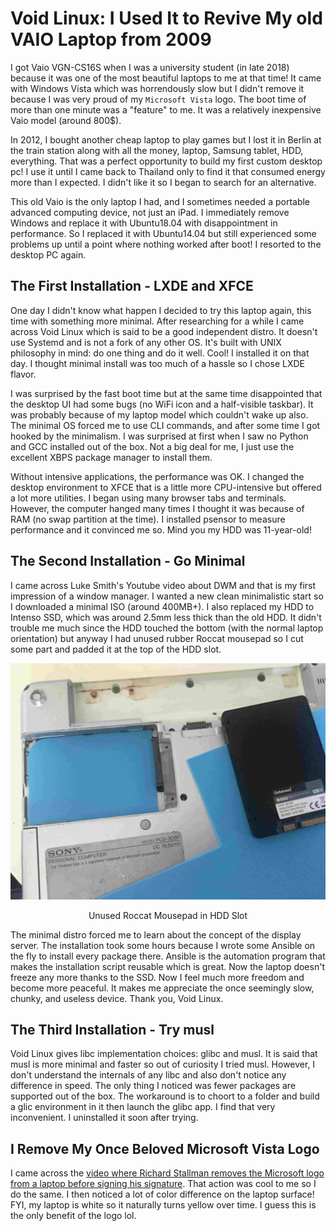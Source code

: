 # Void Linux: I Used It to Revive My old VAIO Laptop from 2009

I got Vaio VGN-CS16S when I was a university student (in late 2018) because it was one of the most beautiful laptops to me at that time! It came with Windows Vista which was horrendously slow but I didn't remove it because I was very proud of my `Microsoft Vista` logo. The boot time of more than one minute was a "feature" to me. It was a relatively inexpensive Vaio model (around 800$).

In 2012, I bought another cheap laptop to play games but I lost it in Berlin at the train station along with all the money, laptop, Samsung tablet, HDD, everything. That was a perfect opportunity to build my first custom desktop pc! I use it until I came back to Thailand only to find it that consumed energy more than I expected. I didn't like it so I began to search for an alternative.

This old Vaio is the only laptop I had, and I sometimes needed a portable advanced computing device, not just an iPad. I immediately remove Windows and replace it with Ubuntu18.04 with disappointment in performance. So I replaced it with Ubuntu14.04 but still experienced some problems up until a point where nothing worked after boot! I resorted to the desktop PC again.

## The First Installation - LXDE and XFCE

One day I didn't know what happen I decided to try this laptop again, this time with something more minimal. After researching for a while I came across Void Linux which is said to be a good independent distro. It doesn't use Systemd and is not a fork of any other OS. It's built with UNIX philosophy in mind: do one thing and do it well. Cool! I installed it on that day. I thought minimal install was too much of a hassle so I chose LXDE flavor.

I was surprised by the fast boot time but at the same time disappointed that the desktop UI had some bugs (no WiFi icon and a half-visible taskbar). It was probably because of my laptop model which couldn't wake up also. The minimal OS forced me to use CLI commands, and after some time I got hooked by the minimalism. I was surprised at first when I saw no Python and GCC installed out of the box. Not a big deal for me, I just use the excellent XBPS package manager to install them.

Without intensive applications, the performance was OK. I changed the desktop environment to XFCE that is a little more CPU-intensive but offered a lot more utilities. I began using many browser tabs and terminals. However, the computer hanged many times I thought it was because of RAM (no swap partition at the time). I installed psensor to measure performance and it convinced me so. Mind you my HDD was 11-year-old!

## The Second Installation - Go Minimal

I came across Luke Smith's Youtube video about DWM and that is my first impression of a window manager. I wanted a new clean minimalistic start so I downloaded a minimal ISO (around 400MB+). I also replaced my HDD to Intenso SSD, which was around 2.5mm less thick than the old HDD. It didn't trouble me much since the HDD touched the bottom (with the normal laptop orientation) but anyway I had unused rubber Roccat mousepad so I cut some part and padded it at the top of the HDD slot.

![vaio-pad-hdd.jpg](https://raw.githubusercontent.com/tkiat/my-writings-public/main/blog-data/image/vaio-pad_hdd.jpg)

<center>Unused Roccat Mousepad in HDD Slot</center>

The minimal distro forced me to learn about the concept of the display server. The installation took some hours because I wrote some Ansible on the fly to install every package there. Ansible is the automation program that makes the installation script reusable which is great. Now the laptop doesn't freeze any more thanks to the SSD. Now I feel much more freedom and become more peaceful. It makes me appreciate the once seemingly slow, chunky, and useless device. Thank you, Void Linux.

## The Third Installation - Try musl

Void Linux gives libc implementation choices: glibc and musl. It is said that musl is more minimal and faster so out of curiosity I tried musl. However, I don't understand the internals of any libc and also don't notice any difference in speed. The only thing I noticed was fewer packages are supported out of the box. The workaround is to choort to a folder and build a glic environment in it then launch the glibc app. I find that very inconvenient. I uninstalled it soon after trying.

## I Remove My Once Beloved Microsoft Vista Logo

I came across the [video where Richard Stallman removes the Microsoft logo from a laptop before signing his signature](https://www.youtube.com/watch?v=UdfY25gDjK8). That action was cool to me so I do the same. I then noticed a lot of color difference on the laptop surface! FYI, my laptop is white so it naturally turns yellow over time. I guess this is the only benefit of the logo lol.
